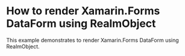 # How to render Xamarin.Forms DataForm using RealmObject
This example demonstrates to render Xamarin.Forms DataForm using RealmObject.
